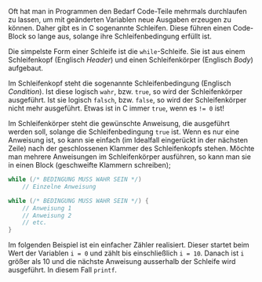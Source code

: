 Oft hat man in Programmen den Bedarf Code-Teile mehrmals durchlaufen zu lassen, um mit geänderten Variablen neue Ausgaben erzeugen zu können. Daher gibt es in C sogenannte Schleifen. Diese führen einen Code-Block so lange aus, solange ihre Schleifenbedingung erfüllt ist.

Die simpelste Form einer Schleife ist die `while`-Schleife. Sie ist aus einem Schleifenkopf (Englisch *Header*) und einen Schleifenkörper (Englisch *Body*) aufgebaut.

Im Schleifenkopf steht die sogenannte Schleifenbedingung (Englisch *Condition*). Ist diese logisch `wahr`, bzw. `true`, so wird der Schleifenkörper ausgeführt. Ist sie logisch `falsch`, bzw. `false`, so wird der Schleifenkörper nicht mehr ausgeführt. Etwas ist in C immer `true`, wenn es `!= 0` ist!

Im Schleifenkörper steht die gewünschte Anweisung, die ausgeführt werden soll, solange die Schleifenbedingung `true` ist. Wenn es nur eine Anweisung ist, so kann sie einfach (im Idealfall eingerückt in der nächsten Zeile) nach der geschlossenen Klammer des Schleifenkopfs stehen. Möchte man mehrere Anweisungen im Schleifenkörper ausführen, so kann man sie in einen Block (geschweifte Klammern schreiben);

```c
while (/* BEDINGUNG MUSS WAHR SEIN */)
    // Einzelne Anweisung

while (/* BEDINGUNG MUSS WAHR SEIN */) {
    // Anweisung 1
    // Anweisung 2
    // etc.
}
```

Im folgenden Beispiel ist ein einfacher Zähler realisiert. Dieser startet beim Wert der Variablen `i = 0` und zählt bis einschließlich `i = 10`. Danach ist `i` größer als 10 und die nächste Anweisung ausserhalb der Schleife wird ausgeführt. In diesem Fall `printf`.

<script height="500px" src="//onlinegdb.com/embed/js/r19nESs_I?theme=light"></script>